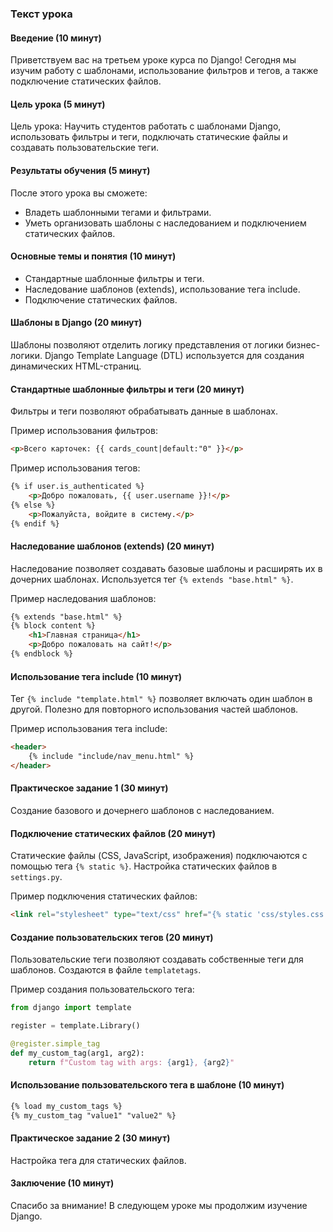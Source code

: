 ### Текст урока

#### Введение (10 минут)
Приветствуем вас на третьем уроке курса по Django! Сегодня мы изучим работу с шаблонами, использование фильтров и тегов, а также подключение статических файлов.

#### Цель урока (5 минут)
Цель урока: Научить студентов работать с шаблонами Django, использовать фильтры и теги, подключать статические файлы и создавать пользовательские теги.

#### Результаты обучения (5 минут)
После этого урока вы сможете:
- Владеть шаблонными тегами и фильтрами.
- Уметь организовать шаблоны с наследованием и подключением статических файлов.

#### Основные темы и понятия (10 минут)
- Стандартные шаблонные фильтры и теги.
- Наследование шаблонов (extends), использование тега include.
- Подключение статических файлов.

#### Шаблоны в Django (20 минут)
Шаблоны позволяют отделить логику представления от логики бизнес-логики. Django Template Language (DTL) используется для создания динамических HTML-страниц.

#### Стандартные шаблонные фильтры и теги (20 минут)
Фильтры и теги позволяют обрабатывать данные в шаблонах.

Пример использования фильтров:
```html
<p>Всего карточек: {{ cards_count|default:"0" }}</p>
```

Пример использования тегов:
```html
{% if user.is_authenticated %}
    <p>Добро пожаловать, {{ user.username }}!</p>
{% else %}
    <p>Пожалуйста, войдите в систему.</p>
{% endif %}
```

#### Наследование шаблонов (extends) (20 минут)
Наследование позволяет создавать базовые шаблоны и расширять их в дочерних шаблонах. Используется тег `{% extends "base.html" %}`.

Пример наследования шаблонов:
```html
{% extends "base.html" %}
{% block content %}
    <h1>Главная страница</h1>
    <p>Добро пожаловать на сайт!</p>
{% endblock %}
```

#### Использование тега include (10 минут)
Тег `{% include "template.html" %}` позволяет включать один шаблон в другой. Полезно для повторного использования частей шаблонов.

Пример использования тега include:
```html
<header>
    {% include "include/nav_menu.html" %}
</header>
```

#### Практическое задание 1 (30 минут)
Создание базового и дочернего шаблонов с наследованием.

#### Подключение статических файлов (20 минут)
Статические файлы (CSS, JavaScript, изображения) подключаются с помощью тега `{% static %}`. Настройка статических файлов в `settings.py`.

Пример подключения статических файлов:
```html
<link rel="stylesheet" type="text/css" href="{% static 'css/styles.css' %}">
```

#### Создание пользовательских тегов (20 минут)
Пользовательские теги позволяют создавать собственные теги для шаблонов. Создаются в файле `templatetags`.

Пример создания пользовательского тега:
```python
from django import template

register = template.Library()

@register.simple_tag
def my_custom_tag(arg1, arg2):
    return f"Custom tag with args: {arg1}, {arg2}"
```

#### Использование пользовательского тега в шаблоне (10 минут)
```html
{% load my_custom_tags %}
{% my_custom_tag "value1" "value2" %}
```

#### Практическое задание 2 (30 минут)
Настройка тега для статических файлов.

#### Заключение (10 минут)
Спасибо за внимание! В следующем уроке мы продолжим изучение Django.